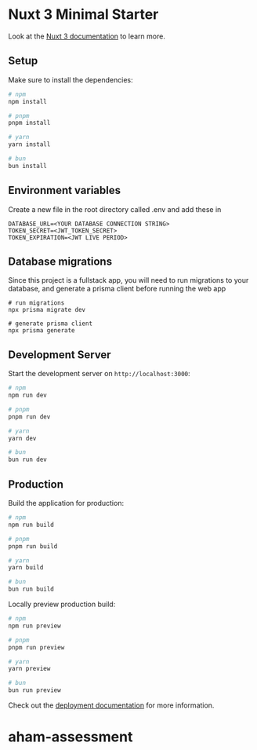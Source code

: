 # Nuxt 3 Minimal Starter

Look at the [Nuxt 3 documentation](https://nuxt.com/docs/getting-started/introduction) to learn more.

## Setup

Make sure to install the dependencies:

```bash
# npm
npm install

# pnpm
pnpm install

# yarn
yarn install

# bun
bun install
```

## Environment variables

Create a new file in the root directory called .env and add these in

```
DATABASE_URL=<YOUR DATABASE CONNECTION STRING>
TOKEN_SECRET=<JWT_TOKEN_SECRET>
TOKEN_EXPIRATION=<JWT LIVE PERIOD>
```

## Database migrations

Since this project is a fullstack app, you will need to run migrations to your database, and generate a prisma client before running the web app

```
# run migrations
npx prisma migrate dev

# generate prisma client
npx prisma generate
```

## Development Server

Start the development server on `http://localhost:3000`:

```bash
# npm
npm run dev

# pnpm
pnpm run dev

# yarn
yarn dev

# bun
bun run dev
```

## Production

Build the application for production:

```bash
# npm
npm run build

# pnpm
pnpm run build

# yarn
yarn build

# bun
bun run build
```

Locally preview production build:

```bash
# npm
npm run preview

# pnpm
pnpm run preview

# yarn
yarn preview

# bun
bun run preview
```

Check out the [deployment documentation](https://nuxt.com/docs/getting-started/deployment) for more information.

# aham-assessment
